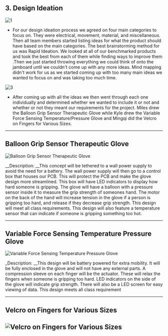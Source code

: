 ## 3. Design Ideation

![1](https://user-images.githubusercontent.com/122709159/213965963-f8247255-c0f5-45f7-b8b9-de3b4387599c.png) 

* For our design ideation process we agreed on four main categories to focus on. They were electrical, movement, material, and miscellaneous. Then all team members started listing ideas for what the product should have based on the main categories. The best brainstorming method for us was Rapid Ideation. We looked at all of our benchmarked products and took the best from each of them while finding ways to improve them .Then we just started throwing everything we could think of onto the jamboard until we couldn't come up with any more ideas. Mind mapping didn't work for us as we started coming up with too many main ideas we wanted to focus on and was taking too much time. 

![3](https://user-images.githubusercontent.com/122709159/213966327-d724d5fc-da0b-442a-a4be-13c727f222c8.png)

* After coming up with all the ideas we then went through each one individually and determined whether we wanted to include it or not and whether or not they meant our requirements for the project. Miles drew the Balloon Grip Sensor Therapeutic Glove while Kyle drew the Variable Force Sensing Temperature/Pressure Glove and Mingqi did the Velcro on Fingers for Various Sizes.

---
**Balloon Grip Sensor Therapeutic Glove**
---
![Balloon Grip Sensor Therapeutic Glove](https://user-images.githubusercontent.com/122709159/213966462-f60028a3-5916-4f63-95ae-82ab78ccc513.png)

__Description: __This concept will be tethered to a wall power supply to avoid the need for a battery\. The wall power supply will then go to a control box that houses our PCB\. This will protect the PCB and make the glove design more streamlined\. This box will have LED indicators to display how hard someone is gripping\. The glove will have a balloon with a pressure sensor inside it to measure the grip strength of someones hand\. The motor on the back of the hand will increase tension in the glove if a person is gripping too hard, and release if they decrease grip strength\. This design will meet all class requirements\. This design will also feature a temperature sensor that can indicate if someone is gripping something too hot\.

---
**Variable Force Sensing Temperature Pressure Glove**
---
![Variable Force Sensing Temperature Pressure Glove](https://user-images.githubusercontent.com/122709159/213966564-2cba5767-babe-4e55-85ea-b9585db0051f.png)

_Description: __This design will be battery powered for extra mobility\. It will be fully enclosed in the glove and will not have any external parts\. A compression sleeve on each finger will be the actuator\. These will relax the fingers when someone is gripping too hard\. LED indicators on the side of the glove will indicate grip strength\. There will also be a LED screen for easy viewing of data\. This design meets all class requirement

--- 
**Velcro on Fingers for Various Sizes**
---
![Velcro on Fingers for Various Sizes](https://user-images.githubusercontent.com/122709159/213966611-4041dacc-41a9-4ff9-aeaa-34a482402d6a.jpg)
---

